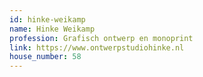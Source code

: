 ```yaml
---
id: hinke-weikamp
name: Hinke Weikamp
profession: Grafisch ontwerp en monoprint
link: https://www.ontwerpstudiohinke.nl
house_number: 58
---
```

